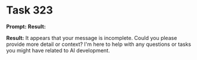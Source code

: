 # Task 323

**Prompt:** **Result:**

**Result:**
It appears that your message is incomplete. Could you please provide more detail or context? I'm here to help with any questions or tasks you might have related to AI development.

